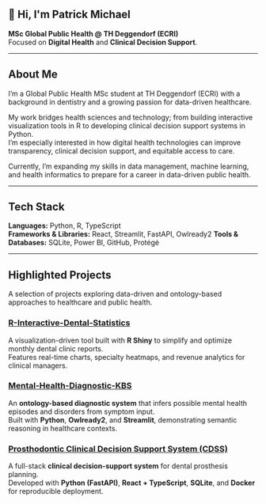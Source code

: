 ## 👋 Hi, I'm Patrick Michael  
**MSc Global Public Health @ TH Deggendorf (ECRI)**  
Focused on **Digital Health** and **Clinical Decision Support**.

---

## About Me  

I’m a Global Public Health MSc student at TH Deggendorf (ECRI) with a background in dentistry and a growing passion for data-driven healthcare.  

My work bridges health sciences and technology; from building interactive visualization tools in R to developing clinical decision support systems in Python.  
I’m especially interested in how digital health technologies can improve transparency, clinical decision support, and equitable access to care. 

Currently, I’m expanding my skills in data management, machine learning, and health informatics to prepare for a career in data-driven public health.

---

## Tech Stack  

**Languages:** Python, R, TypeScript  
**Frameworks & Libraries:** React, Streamlit, FastAPI, Owlready2 
**Tools & Databases:** SQLite, Power BI, GitHub, Protégé 

---

##  Highlighted Projects  

A selection of projects exploring data-driven and ontology-based approaches to healthcare and public health.

### [R-Interactive-Dental-Statistics](https://github.com/Patrick-Michael/R-Interactive-Dental-Statistics)  
A visualization-driven tool built with **R Shiny** to simplify and optimize monthly dental clinic reports.  
Features real-time charts, specialty heatmaps, and revenue analytics for clinical managers.  

###  [Mental-Health-Diagnostic-KBS](https://github.com/Patrick-Michael/Mental-Health-Diagnostic-KBS)  
An **ontology-based diagnostic system** that infers possible mental health episodes and disorders from symptom input.  
Built with **Python**, **Owlready2**, and **Streamlit**, demonstrating semantic reasoning in healthcare contexts.  

###  [Prosthodontic Clinical Decision Support System (CDSS)](https://github.com/Patrick-Michael/CDSS-Prosthesis)  
A full-stack **clinical decision-support system** for dental prosthesis planning.  
Developed with **Python (FastAPI)**, **React + TypeScript**, **SQLite**, and **Docker** for reproducible deployment.





<!--
**Patrick-Michael/Patrick-Michael** is a ✨ _special_ ✨ repository because its `README.md` (this file) appears on your GitHub profile.

Here are some ideas to get you started:

- 🔭 I’m currently working on ...
- 🌱 I’m currently learning ...
- 👯 I’m looking to collaborate on ...
- 🤔 I’m looking for help with ...
- 💬 Ask me about ...
- 📫 How to reach me: ...
- 😄 Pronouns: ...
- ⚡ Fun fact: ...
-->
